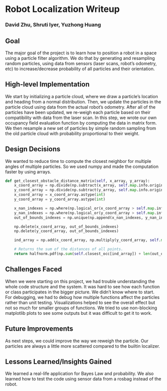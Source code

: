 # Robot Localization Writeup

### David Zhu, Shruti Iyer, Yuzhong Huang

## Goal

The major goal of the project is to learn how to position a robot in a space using a particle filter algorithm. We do that by generating and resampling random particles, using data from sensors (laser scans, robot’s odometry, etc) to increase/decrease probability of all particles and their orientation. 

## High-level Implementation

We start by initializing a particle cloud, where we draw a particle’s location and heading from a normal distribution. Then, we update the particles in the particle cloud using data from the actual robot’s odometry. After all of the particles have been updated, we re-weigh each particle based on their compatibility with data from the laser scan. In this step, we wrote our own occupancy field evaluation function by computing the data in matrix form. We then resample a new set of particles by simple random sampling from the old particle cloud with probability proportional to their weight.

## Design Decisions

We wanted to reduce time to compute the closest neighbor for multiple angles of multiple particles. So we used numpy and made the computation faster by using arrays. 

```python
def get_closest_obstacle_distance_matrix(self, x_array, y_array):
    x_coord_array = np.divide(np.subtract(x_array, self.map.info.origin.position.x), self.map.info.resolution)
    y_coord_array = np.divide(np.subtract(y_array, self.map.info.origin.position.y), self.map.info.resolution)
    x_coord_array = x_coord_array.astype(int)
    y_coord_array = y_coord_array.astype(int)

    x_nan_indexes = np.where(np.logical_or(x_coord_array > self.map.info.width, x_coord_array < 0))
    y_nan_indexes = np.where(np.logical_or(y_coord_array > self.map.info.height, y_coord_array < 0))
    out_of_bounds_indexes = np.unique(np.append(x_nan_indexes, y_nan_indexes))

    np.delete(x_coord_array, out_of_bounds_indexes)
    np.delete(y_coord_array, out_of_bounds_indexes)

    ind_array = np.add(x_coord_array, np.multiply(y_coord_array, self.map.info.width))

    # Returns the sum of the distances of all points.
    return halfnorm.pdf(np.sum(self.closest_occ[ind_array]) + len(out_of_bounds_indexes) * self.MAX_DISTANCE_OUT_OF_BOUNDS, scale=100)
```
## Challenges Faced

When we were starting on this project, we had trouble understanding the whole code structure and the system. It was hard to see how each function or class participates in the bigger picture. We didn’t know where to start. For debugging, we had to debug how multiple functions affect the particles rather than unit testing. Visualizations helped to see the overall effect but not so much for smaller groups of functions. We tried to use non-blocking matplotlib plots to see some outputs but it was difficult to get it to work.

## Future Improvements

As next steps, we could improve the way we reweigh the particle. Our particles are always a little more scattered compared to the builtin localizer.

## Lessons Learned/Insights Gained

We learned a real-life application for Bayes Law and probability. We also learned how to test the code using sensor data from a rosbag instead of the robot. 
